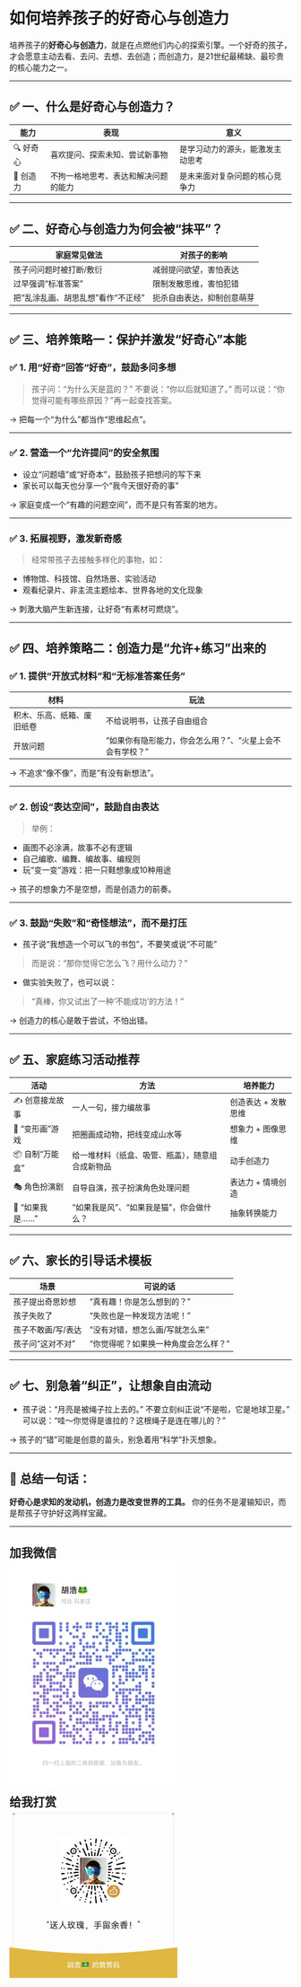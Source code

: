 # 如何培养孩子的好奇心与创造力

培养孩子的**好奇心与创造力**，就是在点燃他们内心的探索引擎。一个好奇的孩子，才会愿意主动去看、去问、去想、去创造；而创造力，是21世纪最稀缺、最珍贵的核心能力之一。

---

## ✅ 一、什么是好奇心与创造力？

| 能力     | 表现                 | 意义               |
| ------ | ------------------ | ---------------- |
| 🔍 好奇心 | 喜欢提问、探索未知、尝试新事物    | 是学习动力的源头，能激发主动思考 |
| 🎨 创造力 | 不拘一格地思考、表达和解决问题的能力 | 是未来面对复杂问题的核心竞争力  |

---

## ✅ 二、好奇心与创造力为何会被“抹平”？

| 家庭常见做法              | 对孩子的影响        |
| ------------------- | ------------- |
| 孩子问问题时被打断/敷衍        | 减弱提问欲望，害怕表达   |
| 过早强调“标准答案”          | 限制发散思维，害怕犯错   |
| 把“乱涂乱画、胡思乱想”看作“不正经” | 扼杀自由表达，抑制创意萌芽 |

---

## ✅ 三、培养策略一：保护并激发“好奇心”本能

### ✅ 1. 用“好奇”回答“好奇”，鼓励多问多想

> 孩子问：“为什么天是蓝的？”
> 不要说：“你以后就知道了。”
> 而可以说：“你觉得可能有哪些原因？”再一起查找答案。

→ 把每一个“为什么”都当作“思维起点”。

---

### ✅ 2. 营造一个“允许提问”的安全氛围

* 设立“问题墙”或“好奇本”，鼓励孩子把想问的写下来
* 家长可以每天也分享一个“我今天很好奇的事”

→ 家庭变成一个“有趣的问题空间”，而不是只有答案的地方。

---

### ✅ 3. 拓展视野，激发新奇感

> 经常带孩子去接触多样化的事物，如：

* 博物馆、科技馆、自然场景、实验活动
* 观看纪录片、非主流主题绘本、世界各地的文化现象

→ 刺激大脑产生新连接，让好奇“有素材可燃烧”。

---

## ✅ 四、培养策略二：创造力是“允许+练习”出来的

### ✅ 1. 提供“开放式材料”和“无标准答案任务”

| 材料            | 玩法                             |
| ------------- | ------------------------------ |
| 积木、乐高、纸箱、废旧纸卷 | 不给说明书，让孩子自由组合                  |
| 开放问题          | “如果你有隐形能力，你会怎么用？”、“火星上会不会有学校？” |

→ 不追求“像不像”，而是“有没有新想法”。

---

### ✅ 2. 创设“表达空间”，鼓励自由表达

> 举例：

* 画图不必涂满，故事不必有逻辑
* 自己编歌、编舞、编故事、编规则
* 玩“变一变”游戏：把一只鞋想象成10种用途

→ 孩子的想象力不是空想，而是创造力的前奏。

---

### ✅ 3. 鼓励“失败”和“奇怪想法”，而不是打压

* 孩子说“我想造一个可以飞的书包”，不要笑或说“不可能”

> 而是说：“那你觉得它怎么飞？用什么动力？”

* 做实验失败了，也可以说：

> “真棒，你又试出了一种‘不能成功’的方法！”

→ 创造力的核心是敢于尝试，不怕出错。

---

## ✅ 五、家庭练习活动推荐

| 活动          | 方法                       | 培养能力        |
| ----------- | ------------------------ | ----------- |
| ✍ 创意接龙故事    | 一人一句，接力编故事               | 创造表达 + 发散思维 |
| 🎨 “变形画”游戏  | 把圈画成动物，把线变成山水等           | 想象力 + 图像思维  |
| 📦 自制“万能盒”  | 给一堆材料（纸盒、吸管、瓶盖），随意组合成新物品 | 动手创造力       |
| 🎭 角色扮演剧    | 自导自演，孩子扮演角色处理问题          | 表达力 + 情境创造  |
| 🧠 “如果我是……” | “如果我是风”、“如果我是猫”，你会做什么？   | 抽象转换能力      |

---

## ✅ 六、家长的引导话术模板

| 场景         | 可说的话                |
| ---------- | ------------------- |
| 孩子提出奇思妙想   | “真有趣！你是怎么想到的？”      |
| 孩子失败了      | “失败也是一种发现方法呢！”      |
| 孩子不敢画/写/表达 | “没有对错，想怎么画/写就怎么来”   |
| 孩子问“这对不对”  | “你觉得呢？如果换一种角度会怎么样？” |

---

## ✅ 七、别急着“纠正”，让想象自由流动

* 孩子说：“月亮是被绳子拉上去的。”
  不要立刻纠正说“不是啦，它是地球卫星。”
  可以说：“哇～你觉得是谁拉的？这根绳子是连在哪儿的？”

→ 孩子的“错”可能是创意的苗头，别急着用“科学”扑灭想象。

---

## 🎯 总结一句话：

**好奇心是求知的发动机，创造力是改变世界的工具。**
你的任务不是灌输知识，而是帮孩子守护好这两样宝藏。

---
加我微信<br>
<img src="./images/huhao.jpg" alt="加我微信" width="300"/> <br>
给我打赏<br>
<img src="./images/zanshang.jpg" alt="给我打赏" width="300"/>
---
